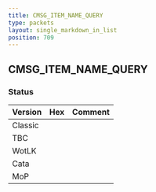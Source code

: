 ```yaml
---
title: CMSG_ITEM_NAME_QUERY
type: packets
layout: single_markdown_in_list
position: 709
---
```


## CMSG_ITEM_NAME_QUERY

### Status

Version | Hex | Comment
---------- | ---------- | ---------- 
Classic |  |  
TBC |  |  
WotLK |  |  
Cata |  |  
MoP |  |  